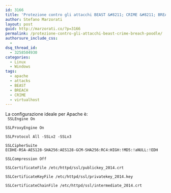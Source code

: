 ```yaml
---
id: 3166
title: 'Protezione contro gli attacchi BEAST &#8211; CRIME &#8211; BREACH &#8211; POODLE'
author: Stefano Marzorati
layout: post
guid: http://marzorati.co/?p=3166
permalink: /protezione-contro-gli-attacchi-beast-crime-breach-poodle/
authorsure_include_css:
  - 
dsq_thread_id:
  - 3258504930
categories:
  - Linux
  - Windows
tags:
  - apache
  - attacks
  - BEAST
  - BREACH
  - CRIME
  - virtualhost
---
```

La configurazione ideale per Apache è:   
<code>
SSLEngine			On   
  SSLProxyEngine		On   
  SSLProtocol			All -SSLv2 -SSLv3   
  SSLCipherSuite		ECDHE-RSA-AES128-SHA256:AES128-GCM-SHA256:RC4:HIGH:!MD5:!aNULL:!EDH   
  SSLCompression Off   
  SSLCertificateFile 	/etc/httpd/ssl/publickey_2014.crt   
  SSLCertificateKeyFile 	/etc/httpd/ssl/privatekey_2014.key   
  SSLCertificateChainFile	/etc/httpd/ssl/intermediate_2014.crt
</code>  